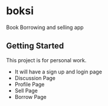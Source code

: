 # boksi

Book Borrowing and selling app

## Getting Started

This project is for personal work.

- It will have a sign up and login page
- Discussion Page 
- Profile Page
- Sell Page
- Borrow Page
